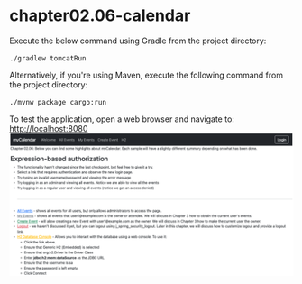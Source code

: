 # chapter02.06-calendar #

Execute the below command using Gradle from the project directory:

```shell
./gradlew tomcatRun
```

Alternatively, if you're using Maven, execute the following command from the project directory:

```shell
./mvnw package cargo:run
```

To test the application, open a web browser and navigate to:
[http://localhost:8080](http://localhost:8080)
![chapter02.06.png](docs/chapter02.06.png)
